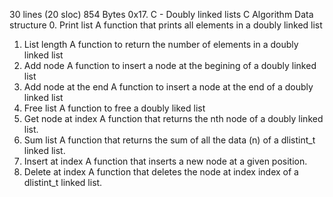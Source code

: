 30 lines (20 sloc)  854 Bytes
0x17. C - Doubly linked lists
C Algorithm Data structure
0. Print list
A function that prints all elements in a doubly linked list
1. List length
A function to return the number of elements in a doubly linked list
2. Add node
A function to insert a node at the begining of a doubly linked list
3. Add node at the end
A function to insert a node at the end of a doubly linked list
4. Free list
A function to free a doubly liked list
5. Get node at index
A function that returns the nth node of a doubly linked list.
6. Sum list
A function that returns the sum of all the data (n) of a dlistint_t linked list.
7. Insert at index
A function that inserts a new node at a given position.
8. Delete at index
A function that deletes the node at index index of a dlistint_t linked list.
